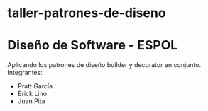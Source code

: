 # taller-patrones-de-diseno
# Diseño de Software - ESPOL
Aplicando los patrones de diseño builder y decorator en conjunto.
Integrantes:
* Pratt García
* Erick Lino
* Juan Pita
